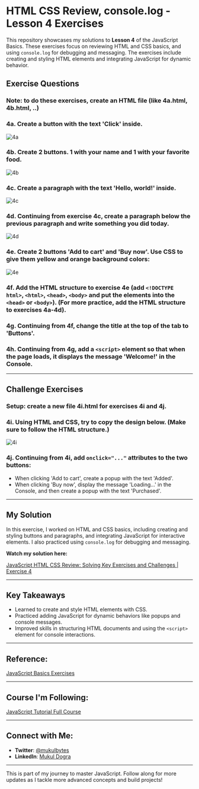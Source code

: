 # HTML CSS Review, console.log - Lesson 4 Exercises

This repository showcases my solutions to **Lesson 4** of the JavaScript Basics. These exercises focus on reviewing HTML and CSS basics, and using `console.log` for debugging and messaging. The exercises include creating and styling HTML elements and integrating JavaScript for dynamic behavior.

## Exercise Questions

### Note: to do these exercises, create an HTML file (like 4a.html, 4b.html, ..)

### 4a. Create a button with the text 'Click' inside.

![4a](https://i.imgur.com/UasTQQX.png)

### 4b. Create 2 buttons. 1 with your name and 1 with your favorite food.

![4b](https://i.imgur.com/L4dIvJP.png)

### 4c. Create a paragraph with the text 'Hello, world!' inside.

![4c](https://i.imgur.com/VuMKrgN.png)


### 4d. Continuing from exercise 4c, create a paragraph below the previous paragraph and write something you did today.

![4d](https://i.imgur.com/3X0PwC4.png)


### 4e. Create 2 buttons 'Add to cart' and 'Buy now'. Use CSS to give them yellow and orange background colors:

![4e](https://i.imgur.com/YDrVYCM.png)


### 4f. Add the HTML structure to exercise 4e (add `<!DOCTYPE html>`, `<html>`, `<head>`, `<body>` and put the elements into the `<head>` or `<body>`). (For more practice, add the HTML structure to exercises 4a-4d).

### 4g. Continuing from 4f, change the title at the top of the tab to 'Buttons'.

### 4h. Continuing from 4g, add a `<script>` element so that when the page loads, it displays the message 'Welcome!' in the Console.

---

## Challenge Exercises

### Setup: create a new file 4i.html for exercises 4i and 4j.

### 4i. Using HTML and CSS, try to copy the design below. (Make sure to follow the HTML structure.)

![4i](https://i.imgur.com/xOCG32a.png)

### 4j. Continuing from 4i, add `onclick="..."` attributes to the two buttons:

- When clicking 'Add to cart', create a popup with the text 'Added'.
- When clicking 'Buy now', display the message 'Loading...' in the Console, and then create a popup with the text 'Purchased'.

---

## My Solution

In this exercise, I worked on HTML and CSS basics, including creating and styling buttons and paragraphs, and integrating JavaScript for interactive elements. I also practiced using `console.log` for debugging and messaging.

**Watch my solution here:**

[JavaScript HTML CSS Review: Solving Key Exercises and Challenges | Exercise 4](https://youtu.be/mI-eCtpJuMk)

---

## Key Takeaways

- Learned to create and style HTML elements with CSS.
- Practiced adding JavaScript for dynamic behaviors like popups and console messages.
- Improved skills in structuring HTML documents and using the `<script>` element for console interactions.

---

## Reference:

[JavaScript Basics Exercises](https://github.com/SuperSimpleDev/javascript-course/tree/main/1-exercise-solutions/lesson-04)

---

## Course I'm Following:

[JavaScript Tutorial Full Course](https://www.youtube.com/watch?v=EerdGm-ehJQ)

---

## Connect with Me:

- **Twitter**: [@mukulbytes](https://x.com/mukulbytes)
- **LinkedIn**: [Mukul Dogra](https://www.linkedin.com/in/mukul-dogra-520345307/)

---

This is part of my journey to master JavaScript. Follow along for more updates as I tackle more advanced concepts and build projects!
